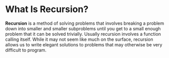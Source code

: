 What Is Recursion?
==================

**Recursion** is a method of solving problems that involves breaking a
problem down into smaller and smaller subproblems until you get to a
small enough problem that it can be solved trivially. Usually recursion
involves a function calling itself. While it may not seem like much on
the surface, recursion allows us to write elegant solutions to problems
that may otherwise be very difficult to program.
